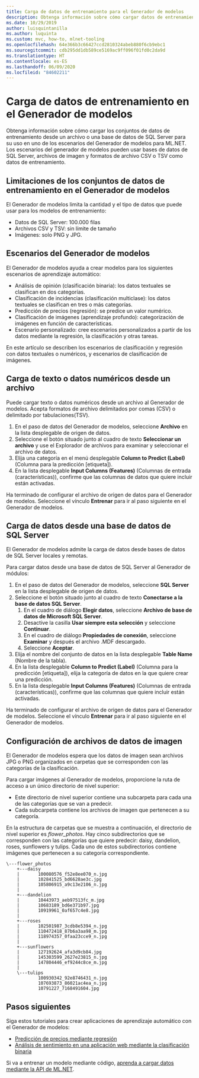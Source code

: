 ```yaml
---
title: Carga de datos de entrenamiento para el Generador de modelos
description: Obtenga información sobre cómo cargar datos de entrenamiento desde una base de datos de SQL Server o un archivo para su uso en uno de los escenarios del Generador de modelos para ML.NET.
ms.date: 10/29/2019
author: luisquintanilla
ms.author: luquinta
ms.custom: mvc, how-to, mlnet-tooling
ms.openlocfilehash: 64e366b3c66427ccd2810324abeb880f6cb9ebc1
ms.sourcegitcommit: cdb295dd1db589ce5169ac9ff096f01fd0c2da9d
ms.translationtype: HT
ms.contentlocale: es-ES
ms.lasthandoff: 06/09/2020
ms.locfileid: "84602211"
---
```

# <a name="load-training-data-into-model-builder"></a>Carga de datos de entrenamiento en el Generador de modelos

Obtenga información sobre cómo cargar los conjuntos de datos de entrenamiento desde un archivo o una base de datos de SQL Server para su uso en uno de los escenarios del Generador de modelos para ML.NET. Los escenarios del generador de modelos pueden usar bases de datos de SQL Server, archivos de imagen y formatos de archivo CSV o TSV como datos de entrenamiento.

## <a name="training-dataset-limitations-in-model-builder"></a>Limitaciones de los conjuntos de datos de entrenamiento en el Generador de modelos

El Generador de modelos limita la cantidad y el tipo de datos que puede usar para los modelos de entrenamiento:

- Datos de SQL Server: 100.000 filas
- Archivos CSV y TSV: sin límite de tamaño
- Imágenes: solo PNG y JPG.

## <a name="model-builder-scenarios"></a>Escenarios del Generador de modelos

El Generador de modelos ayuda a crear modelos para los siguientes escenarios de aprendizaje automático:

- Análisis de opinión (clasificación binaria): los datos textuales se clasifican en dos categorías.
- Clasificación de incidencias (clasificación multiclase): los datos textuales se clasifican en tres o más categorías.
- Predicción de precios (regresión): se predice un valor numérico.
- Clasificación de imágenes (aprendizaje profundo): categorización de imágenes en función de características.
- Escenario personalizado: cree escenarios personalizados a partir de los datos mediante la regresión, la clasificación y otras tareas.

En este artículo se describen los escenarios de clasificación y regresión con datos textuales o numéricos, y escenarios de clasificación de imágenes.

## <a name="load-text-or-numeric-data-from-a-file"></a>Carga de texto o datos numéricos desde un archivo

Puede cargar texto o datos numéricos desde un archivo al Generador de modelos. Acepta formatos de archivo delimitados por comas (CSV) o delimitado por tabulaciones(TSV).

1. En el paso de datos del Generador de modelos, seleccione **Archivo** en la lista desplegable de origen de datos.
2. Seleccione el botón situado junto al cuadro de texto **Seleccionar un archivo** y use el Explorador de archivos para examinar y seleccionar el archivo de datos.
3. Elija una categoría en el menú desplegable **Column to Predict (Label)** (Columna para la predicción [etiqueta]).
4. En la lista desplegable **Input Columns (Features)** (Columnas de entrada (características)), confirme que las columnas de datos que quiere incluir están activadas.

Ha terminado de configurar el archivo de origen de datos para el Generador de modelos. Seleccione el vínculo **Entrenar** para ir al paso siguiente en el Generador de modelos.

## <a name="load-data-from-a-sql-server-database"></a>Carga de datos desde una base de datos de SQL Server

El Generador de modelos admite la carga de datos desde bases de datos de SQL Server locales y remotas.

Para cargar datos desde una base de datos de SQL Server al Generador de módulos:

1. En el paso de datos del Generador de modelos, seleccione **SQL Server** en la lista desplegable de origen de datos.
1. Seleccione el botón situado junto al cuadro de texto **Conectarse a la base de datos SQL Server**.
    1. En el cuadro de diálogo **Elegir datos**, seleccione **Archivo de base de datos de Microsoft SQL Server**.
    1. Desactive la casilla **Usar siempre esta selección** y seleccione **Continuar**.
    1. En el cuadro de diálogo **Propiedades de conexión**, seleccione **Examinar** y después el archivo .MDF descargado.
    1. Seleccione **Aceptar**.
1. Elija el nombre del conjunto de datos en la lista desplegable **Table Name** (Nombre de la tabla).
1. En la lista desplegable **Column to Predict (Label)** (Columna para la predicción [etiqueta]), elija la categoría de datos en la que quiere crear una predicción.
1. En la lista desplegable **Input Columns (Features)** (Columnas de entrada (características)), confirme que las columnas que quiere incluir están activadas.

Ha terminado de configurar el archivo de origen de datos para el Generador de modelos. Seleccione el vínculo **Entrenar** para ir al paso siguiente en el Generador de modelos.

## <a name="set-up-image-data-files"></a>Configuración de archivos de datos de imagen

El Generador de modelos espera que los datos de imagen sean archivos JPG o PNG organizados en carpetas que se corresponden con las categorías de la clasificación.

Para cargar imágenes al Generador de modelos, proporcione la ruta de acceso a un único directorio de nivel superior:

- Este directorio de nivel superior contiene una subcarpeta para cada una de las categorías que se van a predecir.
- Cada subcarpeta contiene los archivos de imagen que pertenecen a su categoría.

En la estructura de carpetas que se muestra a continuación, el directorio de nivel superior es *flower_photos*. Hay cinco subdirectorios que se corresponden con las categorías que quiere predecir: daisy, dandelion, roses, sunflowers y tulips. Cada uno de estos subdirectorios contiene imágenes que pertenecen a su categoría correspondiente.

```text
\---flower_photos
    +---daisy
    |       100080576_f52e8ee070_n.jpg
    |       102841525_bd6628ae3c.jpg
    |       105806915_a9c13e2106_n.jpg
    |
    +---dandelion
    |       10443973_aeb97513fc_m.jpg
    |       10683189_bd6e371b97.jpg
    |       10919961_0af657c4e8.jpg
    |
    +---roses
    |       102501987_3cdb8e5394_n.jpg
    |       110472418_87b6a3aa98_m.jpg
    |       118974357_0faa23cce9_n.jpg
    |
    +---sunflowers
    |       127192624_afa3d9cb84.jpg
    |       145303599_2627e23815_n.jpg
    |       147804446_ef9244c8ce_m.jpg
    |
    \---tulips
            100930342_92e8746431_n.jpg
            107693873_86021ac4ea_n.jpg
            10791227_7168491604.jpg
```

## <a name="next-steps"></a>Pasos siguientes

Siga estos tutoriales para crear aplicaciones de aprendizaje automático con el Generador de modelos:

- [Predicción de precios mediante regresión](../tutorials/predict-prices-with-model-builder.md)
- [Análisis de sentimiento en una aplicación web mediante la clasificación binaria](../tutorials/sentiment-analysis-model-builder.md)

Si va a entrenar un modelo mediante código, [aprenda a cargar datos mediante la API de ML.NET](load-data-ml-net.md).
